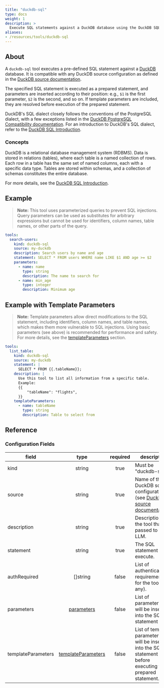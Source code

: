 ```yaml
---
title: "duckdb-sql"
type: docs
weight: 1
description: >
  Execute SQL statements against a DuckDB database using the DuckDB SQL tools configuration.
aliases:
- /resources/tools/duckdb-sql
---
```


## About

A `duckdb-sql` tool executes a pre-defined SQL statement against a [DuckDB](https://duckdb.org/) database. It is compatible with any DuckDB source configuration as defined in the [DuckDB source documentation](../../sources/duckdb.md).

The specified SQL statement is executed as a prepared statement, and parameters are inserted according to their position: e.g., `$1` is the first parameter, `$2` is the second, and so on. If template parameters are included, they are resolved before execution of the prepared statement. 

DuckDB's SQL dialect closely follows the conventions of the PostgreSQL dialect, with a few exceptions listed in the [DuckDB PostgreSQL Compatibility documentation](https://duckdb.org/docs/stable/sql/dialect/postgresql_compatibility.html). For an introduction to DuckDB's SQL dialect, refer to the [DuckDB SQL Introduction](https://duckdb.org/docs/stable/sql/introduction).

### Concepts

DuckDB is a relational database management system (RDBMS). Data is stored in relations (tables), where each table is a named collection of rows. Each row in a table has the same set of named columns, each with a specific data type. Tables are stored within schemas, and a collection of schemas constitutes the entire database.

For more details, see the [DuckDB SQL Introduction](https://duckdb.org/docs/stable/sql/introduction).

## Example

> **Note:** This tool uses parameterized queries to prevent SQL injections. Query parameters can be used as substitutes for arbitrary expressions but cannot be used for identifiers, column names, table names, or other parts of the query.

```yaml
tools:
  search-users:
    kind: duckdb-sql
    source: my-duckdb
    description: Search users by name and age
    statement: SELECT * FROM users WHERE name LIKE $1 AND age >= $2
    parameters:
      - name: name
        type: string
        description: The name to search for
      - name: min_age
        type: integer
        description: Minimum age
```

## Example with Template Parameters

> **Note:** Template parameters allow direct modifications to the SQL statement, including identifiers, column names, and table names, which makes them more vulnerable to SQL injections. Using basic parameters (see above) is recommended for performance and safety. For more details, see the [templateParameters](../#template-parameters) section.

```yaml
tools:
  list_table:
    kind: duckdb-sql
    source: my-duckdb
    statement: |
      SELECT * FROM {{.tableName}};
    description: |
      Use this tool to list all information from a specific table.
      Example:
      {{
          "tableName": "flights",
      }}
    templateParameters:
      - name: tableName
        type: string
        description: Table to select from
```

## Reference

### Configuration Fields

| **field**          | **type**                        | **required** | **description**                                                                                                                            |
|--------------------|:-------------------------------:|:------------:|--------------------------------------------------------------------------------------------------------------------------------------------|
| kind               | string                         |     true     | Must be "duckdb-sql".                                                                                                                      |
| source             | string                         |     true     | Name of the DuckDB source configuration (see [DuckDB source documentation](../../sources/duckdb.md)).                                         |
| description        | string                         |     true     | Description of the tool that is passed to the LLM.                                                                                         |
| statement          | string                         |     true     | The SQL statement to execute.                                                                                                              |
| authRequired       | []string                       |    false     | List of authentication requirements for the tool (if any).                                                                                 |
| parameters         | [parameters](../#specifying-parameters)       |    false     | List of parameters that will be inserted into the SQL statement                      |
| templateParameters | [templateParameters](../#template-parameters) |    false     | List of template parameters that will be inserted into the SQL statement before executing the prepared statement.                           |
